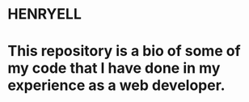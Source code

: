 # HENRYELL
# This repository is a bio of some of my code that I have done in my experience as a web developer.
